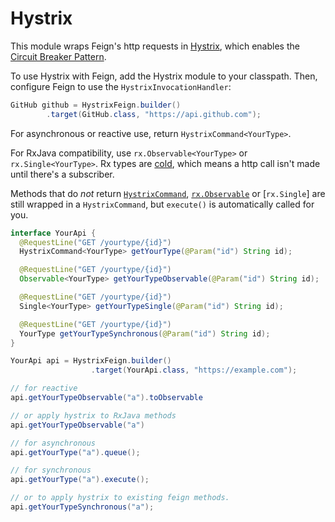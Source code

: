 Hystrix
===================

This module wraps Feign's http requests in [Hystrix](https://github.com/Netflix/Hystrix/), which enables the [Circuit Breaker Pattern](https://en.wikipedia.org/wiki/Circuit_breaker_design_pattern).

To use Hystrix with Feign, add the Hystrix module to your classpath. Then, configure Feign to use the `HystrixInvocationHandler`:

```java
GitHub github = HystrixFeign.builder()
        .target(GitHub.class, "https://api.github.com");
```

For asynchronous or reactive use, return `HystrixCommand<YourType>`.

For RxJava compatibility, use `rx.Observable<YourType>` or `rx.Single<YourType>`. Rx types are <a href="http://reactivex.io/documentation/observable.html">cold</a>, which means a http call isn't made until there's a subscriber.

Methods that do *not* return [`HystrixCommand`](https://netflix.github.io/Hystrix/javadoc/com/netflix/hystrix/HystrixCommand.html), [`rx.Observable`](http://reactivex.io/RxJava/javadoc/rx/Observable.html) or [`rx.Single`] are still wrapped in a `HystrixCommand`, but `execute()` is automatically called for you.

```java
interface YourApi {
  @RequestLine("GET /yourtype/{id}")
  HystrixCommand<YourType> getYourType(@Param("id") String id);

  @RequestLine("GET /yourtype/{id}")
  Observable<YourType> getYourTypeObservable(@Param("id") String id);

  @RequestLine("GET /yourtype/{id}")
  Single<YourType> getYourTypeSingle(@Param("id") String id);

  @RequestLine("GET /yourtype/{id}")
  YourType getYourTypeSynchronous(@Param("id") String id);
}

YourApi api = HystrixFeign.builder()
                  .target(YourApi.class, "https://example.com");

// for reactive
api.getYourTypeObservable("a").toObservable

// or apply hystrix to RxJava methods
api.getYourTypeObservable("a")

// for asynchronous
api.getYourType("a").queue();

// for synchronous
api.getYourType("a").execute();

// or to apply hystrix to existing feign methods.
api.getYourTypeSynchronous("a");
``` 
